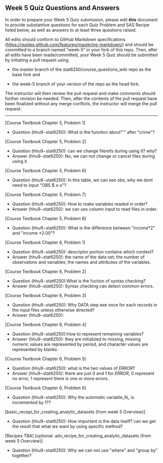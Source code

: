 ## Week 5 Quiz Questions and Answers

In order to prepare your Week 5 Quiz submission, please edit ***this*** document to provide substantive questions for each Quiz Problem and SAS Recipe listed below, as well as answers to at least three questions raised.

All edits should conform to GitHub Markdown specifications (https://guides.github.com/features/mastering-markdown/) and should be committed to a branch named "week-5" in your fork of this repo. Then, after all edits have been made/committed, your Week 5 Quiz should be submitted by initiating a pull request using

- the master branch of the stat6250/course_questions_wiki repo as the base fork and

- the week-5 branch of your version of the repo as the head fork.

The instructor will then review the pull request and make comments should further revision be needed. Then, after the contents of the pull request have been finalized without any merge conflicts, the instructor will merge the pull request.

********************************************************************************



[Course Textbook Chapter 5, Problem 1]
- Question (hhu9−stat6250): What is the function about"'" after "crime"?


[Course Textbook Chapter 5, Problem 2]
- Question (hhu9−stat6250): can we change filerefs during using it? why?
- Answer (hhu9−stat6250): No, we can not change or cancel files during using it. 

[Course Textbook Chapter 5, Problem 6]
- Question (hhu9−stat6250): In this table, we can see obs, why we dont need to input "OBS $ x-x"? 


[Course Textbook Chapter 5, Problem 7]
- Question (hhu9−stat6250): How to make variables readed in order?
- Answer (hhu9−stat6250): we can ues column input to read files in order.


[Course Textbook Chapter 5, Problem 8]
- Question (hhu9−stat6250): What is the difference between "income*2" and "income *2.00"?



[Course Textbook Chapter 6, Problem 1]
- Question (hhu9−stat6250): descriptor portion contains which context?
- Answer (hhu9−stat6250): the name of the data set; the number of observatons and variables; the names and 
                          attributes of the variables.


[Course Textbook Chapter 6, Problem 2]
- Question (hhu9−stat6250):What is the fuction of syntax checking?
- Answer (hhu9−stat6250): Syntax checking can detect common errors.


[Course Textbook Chapter 6, Problem 3]
- Question (hhu9−stat6250): Why DATA step exe once for each records in the input files unless otherwise directed?
- Answer (hhu9−stat6250):


[Course Textbook Chapter 6, Problem 4]
- Question (hhu9−stat6250):How to represent remaining variables?
- Answer (hhu9−stat6250): they are initialized to missing, missing numeric values are represented by period,
                          and character values are represented by blanks.


[Course Textbook Chapter 6, Problem 5]
- Question (hhu9−stat6250): what is the two values of _ERROR_? 
- Answer (hhu9−stat6250): there are just 0 and 1 for _ERROR_, 0 represent no error, 1 represent there is one or more errors.


[Course Textbook Chapter 6, Problem 6]
- Question (hhu9−stat6250): Why the automatic variable_N_ is incremented by 1??

[basic_recepi_for_creating_analytic_datasets (from week 5 Overview)]
- Question (hhu9−stat6250): How important is the data itself? can we get the result that what we want by using specific method?


[Recipes TBA] 
[optional: adv_recipe_for_creating_analytic_datasets (from week 5 Overview)]
- Question (hhu9−stat6250): Why we can not use "where" and "group by" together?
